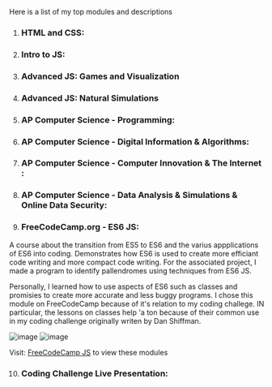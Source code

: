 Here is a list of my top modules and descriptions

1. ### HTML and CSS:

2. ### Intro to JS:

3. ### Advanced JS: Games and Visualization

4. ### Advanced JS: Natural Simulations

5. ### AP Computer Science - Programming:

6. ### AP Computer Science - Digital Information & Algorithms:

7. ### AP Computer Science - Computer Innovation & The Internet :

8. ### AP Computer Science - Data Analysis & Simulations & Online Data Security:

9. ### FreeCodeCamp.org - ES6 JS:

A course about the transition from ES5 to ES6 and the varius appplications of ES6 into coding. 
Demonstrates how ES6 is used to create more efficiant code writing and more compact code writing.
For the associated project, I made a program to identify pallendromes using techniques from ES6 
JS.


Personally, I learned how to use aspects of ES6 such as classes and promisies to create more accurate
and less buggy programs. I chose this module on FreeCodeCamp because of it's relation to my coding challege. 
IN particular, the lessons on classes help 'a ton because of their common use in my coding challenge
originally writen by Dan Shiffman. 

![image](https://user-images.githubusercontent.com/36045753/114060179-1c5d6880-9863-11eb-815d-4dcc50bfefe3.png)
![image](https://user-images.githubusercontent.com/36045753/114060250-31d29280-9863-11eb-9ec3-81180a1d91b7.png)

Visit: [FreeCodeCamp JS](https://www.freecodecamp.org/learn/javascript-algorithms-and-data-structures/#functional-programming)  to view these modules 

10. ### Coding Challenge Live Presentation:

